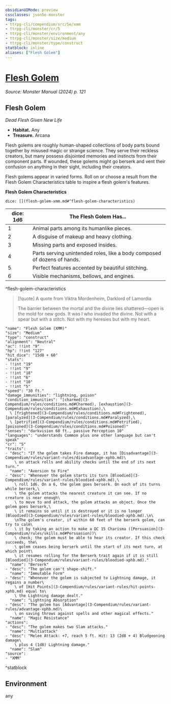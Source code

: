 ```yaml
---
obsidianUIMode: preview
cssclasses: json5e-monster
tags:
- ttrpg-cli/compendium/src/5e/xmm
- ttrpg-cli/monster/cr/5
- ttrpg-cli/monster/environment/any
- ttrpg-cli/monster/size/medium
- ttrpg-cli/monster/type/construct
statblock: inline
aliases: ["Flesh Golem"]
---
```

# [Flesh Golem](3-Compendium\bestiary\construct/flesh-golem-xmm.md)
*Source: Monster Manual (2024) p. 121*  

## Flesh Golem

*Dead Flesh Given New Life*

- **Habitat.** Any  
- **Treasure.** Arcana  

Flesh golems are roughly human-shaped collections of body parts bound together by misused magic or strange science. They serve their reckless creators, but many possess disjointed memories and instincts from their component parts. If wounded, these golems might go berserk and vent their confusion on anything in their sight, including their creators.

Flesh golems appear in varied forms. Roll on or choose a result from the Flesh Golem Characteristics table to inspire a flesh golem's features.

**Flesh Golem Characteristics**

`dice: [](flesh-golem-xmm.md#^flesh-golem-characteristics)`

| dice: 1d6 | The Flesh Golem Has... |
|-----------|------------------------|
| 1 | Animal parts among its humanlike pieces. |
| 2 | A disguise of makeup and heavy clothing. |
| 3 | Missing parts and exposed insides. |
| 4 | Parts serving unintended roles, like a body composed of dozens of hands. |
| 5 | Perfect features accented by beautiful stitching. |
| 6 | Visible mechanisms, bellows, and engines. |
^flesh-golem-characteristics

> [!quote] A quote from Viktra Mordenheim, Darklord of Lamordia  
> 
> The barrier between the mortal and the divine lies shattered—open is the mold for new gods. It was I who invaded the divine. Not with a spear but with a stitch. Not with my heresies but with my heart.


```statblock
"name": "Flesh Golem (XMM)"
"size": "Medium"
"type": "construct"
"alignment": "Neutral"
"ac": !!int "9"
"hp": !!int "127"
"hit_dice": "15d8 + 60"
"stats":
- !!int "19"
- !!int "9"
- !!int "18"
- !!int "6"
- !!int "10"
- !!int "5"
"speed": "30 ft."
"damage_immunities": "lightning, poison"
"condition_immunities": "[charmed](3-Compendium/rules/conditions.md#Charmed), [exhaustion](3-Compendium/rules/conditions.md#Exhaustion),\
  \ [frightened](3-Compendium/rules/conditions.md#Frightened), [paralyzed](3-Compendium/rules/conditions.md#Paralyzed),\
  \ [petrified](3-Compendium/rules/conditions.md#Petrified), [poisoned](3-Compendium/rules/conditions.md#Poisoned)"
"senses": "darkvision 60 ft., passive Perception 10"
"languages": "understands Common plus one other language but can't speak"
"cr": "5"
"traits":
- "desc": "If the golem takes Fire damage, it has [Disadvantage](3-Compendium/rules/variant-rules/disadvantage-xphb.md)\
    \ on attack rolls and ability checks until the end of its next turn."
  "name": "Aversion to Fire"
- "desc": "Whenever the golem starts its turn [Bloodied](3-Compendium/rules/variant-rules/bloodied-xphb.md),\
    \ roll 1d6. On a 6, the golem goes berserk. On each of its turns while berserk,\
    \ the golem attacks the nearest creature it can see. If no creature is near enough\
    \ to move to and attack, the golem attacks an object. Once the golem goes berserk,\
    \ it remains so until it is destroyed or it is no longer [Bloodied](3-Compendium/rules/variant-rules/bloodied-xphb.md).\n\
    \nThe golem's creator, if within 60 feet of the berserk golem, can try to calm\
    \ it by taking an action to make a DC 15 Charisma ([Persuasion](3-Compendium/rules/skills.md#Persuasion))\
    \ check; the golem must be able to hear its creator. If this check succeeds, the\
    \ golem ceases being berserk until the start of its next turn, at which point\
    \ it resumes rolling for the Berserk trait again if it is still [Bloodied](3-Compendium/rules/variant-rules/bloodied-xphb.md)."
  "name": "Berserk"
- "desc": "The golem can't shape-shift."
  "name": "Immutable Form"
- "desc": "Whenever the golem is subjected to Lightning damage, it regains a number\
    \ of [Hit Points](3-Compendium/rules/variant-rules/hit-points-xphb.md) equal to\
    \ the Lightning damage dealt."
  "name": "Lightning Absorption"
- "desc": "The golem has [Advantage](3-Compendium/rules/variant-rules/advantage-xphb.md)\
    \ on saving throws against spells and other magical effects."
  "name": "Magic Resistance"
"actions":
- "desc": "The golem makes two Slam attacks."
  "name": "Multiattack"
- "desc": "Melee Attack: +7, reach 5 ft. Hit: 13 (2d8 + 4) Bludgeoning damage\
    \ plus 4 (1d8) Lightning damage."
  "name": "Slam"
"source":
- "XMM"
```
^statblock

## Environment

any